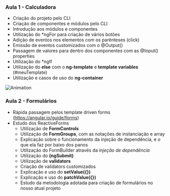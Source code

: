 ### Aula 1 - Calculadora
- Criação do projeto pelo CLI
- Criação de componentes e módulos pelo CLI
- Introdução aos módulos e componentes
- Utilização do *ngFor para criação de vários botões
- Adição de eventos nos elementos com os parênteses (click)
- Emissão de eventos customizados com o @Output()
- Passagem de valores para dentro dos componentes com as @Input() properties
- Utilização do *ngIf
- Utilização do **else** com o **ng-template** e **template variables** (#meuTemplate)
- Utilização e casos de uso do **ng-container**

![Animation](https://user-images.githubusercontent.com/34581188/163294037-c313914f-e49a-4b29-b2a7-b3bfee3d0f14.gif)

### Aula 2 - Formulários
- Rápida passagem pelos template driven forms (https://angular.io/guide/forms)
- Estudo dos ReactiveForms
  - Utilização de **FormControls**
  - Utilização de **FormGroups**, com as notações de instanciação e array
  - Explicação sobre o funcionamento da injeção de dependência, e o que ela faz por baixo dos panos
  - Utilização do FormBuilder através da _injeção de dependência_
  - Utilização do **(ngSubmit)**
  - Utilização de **validators**
  - Criação de validators customizados
  - Explicação e uso do **setValue({})**
  - Explicação e uso do **patchValue({})**
  - Estudo da metodologia adotada para criação de formulários no nosso atual projeto
